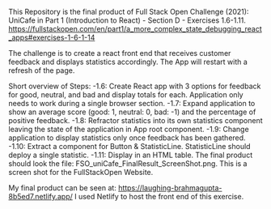 This Repository is the final product of Full Stack Open Challenge (2021): UniCafe in Part 1 (Introduction to React) - Section D - Exercises 1.6-1.11.
https://fullstackopen.com/en/part1/a_more_complex_state_debugging_react_apps#exercises-1-6-1-14

The challenge is to create a react front end that receives customer feedback and displays statistics accordingly. The App will restart with a refresh of the page. 

Short overview of Steps:
-1.6: Create React app with 3 options for feedback for good, neutral, and bad and display totals for each. Application only needs to work during a single browser section. 
-1.7: Expand application to show an average score (good: 1, neutral: 0, bad: -1) and the percentage of positive feedback.
-1.8: Refractor statistics into its own statistics component leaving the state of the application in App root component. 
-1.9: Change application to display statistics only once feedback has been gathered.
-1.10: Extract a component for Button & StatisticLine. StatisticLine should deploy a single statistic.
-1.11: Display in an HTML table. The final product should look the file: FSO_uniCafe_FinalResult_ScreenShot.png. This is a screen shot for the FullStackOpen Website.

My final product can be seen at: https://laughing-brahmagupta-8b5ed7.netlify.app/
I used Netlify to host the front end of this exercise.
